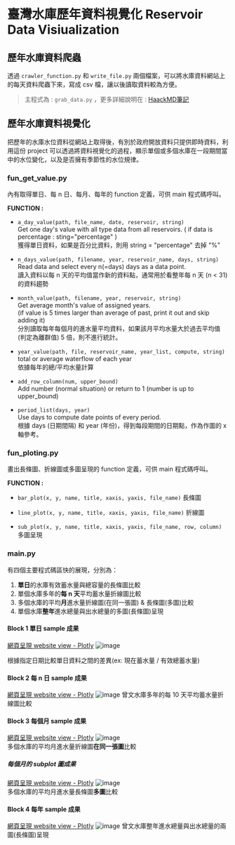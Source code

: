 # 臺灣水庫歷年資料視覺化 Reservoir Data Visiualization

## 歷年水庫資料爬蟲  
透過 `crawler_function.py` 和 `write_file.py` 兩個檔案，可以將水庫資料網站上的每天資料爬蟲下來，寫成 csv 檔，讓以後讀取資料較為方便。  
> 主程式為 : `grab_data.py` ，更多詳細說明在 : [HaackMD筆記](https://hackmd.io/s/r14Ut5bFE)

## 歷年水庫資料視覺化  
把歷年的水庫水位資料從網站上取得後，有別於政府開放資料只提供即時資料，利用這份 project 可以透過將資料視覺化的過程，顯示單個或多個水庫在一段期間當中的水位變化，以及是否擁有季節性的水位規律。

### fun_get_value.py
內有取得單日、每 n 日、每月、每年的 function 定義，可供 main 程式碼呼叫。

**FUNCTION :**
- `a_day_value(path, file_name, date, reservoir, string)`  
Get one day's value with all type data from all reservoirs. ( if data is percentage : sting="percentage" )  
獲得單日資料，如果是百分比資料，則用 string = "percentage" 去掉 "%"  

- `n_days_value(path, filename, year, reservoir_name, days, string)`  
Read data and select every n(=days) days as a data point.  
讀入資料以每 n 天的平均值當作新的資料點，通常用於看整年每 n 天 (n < 31) 的資料趨勢  

- `month_value(path, filename, year, reservoir, string)`  
Get average month's value of assigned years.  
(if value is 5 times larger than average of past, print it out and skip adding it)  
分別讀取每年每個月的進水量平均資料，如果該月平均水量大於過去平均值 (判定為離群值) 5 倍，則不進行統計。  

- `year_value(path, file, reservoir_name, year_list, compute, string)`  
total or average waterflow of each year  
依據每年的總/平均水量計算

- `add_row_column(num, upper_bound)`  
Add number (normal situation) or return to 1 (number is up to upper_bound)  

- `period_list(days, year)`  
Use days to compute date points of every period.  
根據 days (日期間隔) 和 year (年份)，得到每段期間的日期點，作為作圖的 x 軸參考。  

### fun_ploting.py  
畫出長條圖、折線圖或多圖呈現的 function 定義，可供 main 程式碼呼叫。  

**FUNCTION :**
- `bar_plot(x, y, name, title, xaxis, yaxis, file_name)` 長條圖  

- `line_plot(x, y, name, title, xaxis, yaxis, file_name)` 折線圖  

- `sub_plot(x, y, name, title, xaxis, yaxis, file_name, row, column)` 多圖呈現  


### main.py
有四個主要程式碼區快的展現，分別為：

1. **單日**的水庫有效蓄水量與總容量的長條圖比較  
2. 單個水庫多年的**每 n 天**平均蓄水量折線圖比較
3. 多個水庫的平均**月**進水量折線圖(在同一張圖) & 長條圖(多圖)比較  
4. 單個水庫**整年**進水總量與出水總量的多圖(長條圖)呈現  

#### Block 1 單日 sample 成果  
[網頁呈現 website view - Plotly](https://swboezezb8hx4zw2kranbq-on.drv.tw/Reservoir/Bar%20Plot-1.html)
![image](https://github.com/hsiaoping-zhang/Reservoir_DataVisiualization/blob/master/example_graph%20%E5%9C%96%E8%A1%A8/bar_plot(a%20day).png)

根據指定日期比較單日資料之間的差異(ex: 現在蓄水量 / 有效總蓄水量)

#### Block 2 每 n 日 sample 成果  
[網頁呈現 website view - Plotly](https://swboezezb8hx4zw2kranbq-on.drv.tw/Reservoir/Line%20Plot-1.html)
![image](https://github.com/hsiaoping-zhang/Reservoir_DataVisiualization/blob/master/example_graph%20%E5%9C%96%E8%A1%A8/line_plot(n%20days).png)
曾文水庫多年的每 10 天平均蓄水量折線圖比較  

#### Block 3 每個月 sample 成果  
[網頁呈現 website view - Plotly](https://swboezezb8hx4zw2kranbq-on.drv.tw/Reservoir/Line%20Plot-2.html)
![image](https://github.com/hsiaoping-zhang/Reservoir_DataVisiualization/blob/master/example_graph%20%E5%9C%96%E8%A1%A8/line_plot(month).png)  
多個水庫的平均月進水量折線圖**在同一張圖**比較  

##### 每個月的 subplot 圖成果  
[網頁呈現 website view - Plotly](https://swboezezb8hx4zw2kranbq-on.drv.tw/Reservoir/SubPlot-1.html)
![image](https://github.com/hsiaoping-zhang/Reservoir_DataVisiualization/blob/master/example_graph%20%E5%9C%96%E8%A1%A8/subplots(month).png)  
多個水庫的平均月進水量長條圖**多圖**比較  

#### Block 4 每年 sample 成果  
[網頁呈現 website view - Plotly](https://swboezezb8hx4zw2kranbq-on.drv.tw/Reservoir/Subplot-2.html)
![image](https://github.com/hsiaoping-zhang/Reservoir_DataVisiualization/blob/master/example_graph%20%E5%9C%96%E8%A1%A8/subplots(year).png)
曾文水庫整年進水總量與出水總量的兩圖(長條圖)呈現  
